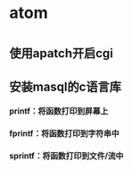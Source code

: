 # atom
#
## 使用apatch开启cgi
## 安装masql的c语言库
#### printf：将函数打印到屏幕上
#### fprintf：将函数打印到字符串中
#### sprintf：将函数打印到文件/流中
